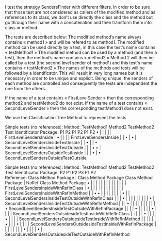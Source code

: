 I test the strategy SendersFinder with different filters.
In order to be sure that those test are not considered as callers of the modified method and as references to its class, we don't use directly the class and the method but go through their name with a concatenation and then transform them into class or method.


The tests are described below:
The modified method’s name always contains « method1 » and will be refered to as method1.
The modified method can be used directly by a test, in this case the test’s name contains « testMethod1 » 
The modified method can be used by a method (and then a test), then the method’s name contains « method2 »
Method 2 will then be called by a test (the second level sender of method1) and this test's name contains « testMethod2 »
The names of the methods and tests will be followed by a identificator. This will result in very long names but it is necessary in order to be unique and explicit.
Being unique, the senders of each method are controlled and consequently the tests are independent the one from the others.

If the name of a test contains « FirstLevelSender » then the corresponding method2 and testMethod2 do not exist.
If the name of a test contains « SecondLevelSender » then the corresponding testMethod1 does not exist.

We use the Classification Tree Method to represent the tests. 


Simple tests (no references):
Method: 	TestMethod1 		Method2 			TestMethod2 	Test Identificator
Package: 	P1	P2				P1	P2				P1	P2
			•	|				|	|				|	|			FirstLevelSendersInside
			|	•				|	|				|	|			FirstLevelSendersInside
			|	|				•	|				•	|			SecondLevelSendersInsideTestInside
			|	|				•	|				|	•			SecondLevelSendersInsideTestOutside
			|	|				|	•				•	|			SecondLevelSendersOutsideTestInside
			|	|				|	•				|	•			SecondLevelSendersOutsideTestOutside


Simple tests (no references):
Method: 			TestMethod1 						Method2 																	TestMethod2 										Test Identificator
Package: 			P2									P1				P2								P3							P1		P2 	
Reference: 		Class 	Method Package 			|		Class 	Method Package 		Class 	Method Package 			| 		NoRef 	Class 	Method Package
					•		|		 |					|		|		|		 |				|		|		 |					|		|		|		|		 |					FirstLevelSendersInsideWithRefInClass
					|		•		 |					|		|		|		 |				|		|		 |					|		|		|		|		 |					FirstLevelSendersInsideWithRefInMethod
					|		|		 •					•		|		|		 |				|		|		 |					|		|		•		|		 |					SecondLevelSendersInsideTestOutsideWithRefInClass
					|		|		 |					•		|		|		 |				|		|		 |					|		|		|		•		 |					SecondLevelSendersInsideTestOutsideWithRefInMethod
					|		|		 |					•		|		|		 |				|		|		 |					|		|		|		|		 •					SecondLevelSendersInsideTestOutsideWithRefInPackage
					|		|		 |					|		•		|		 |				|		|		 |					•		|		|		|		 |					SecondLevelSendersOutsidesideTestInsideWithRefInClass
					|		|		 |					|		|		•		 |				|		|		 |					•		|		|		|		 |					SecondLevelSendersOutsidesideTestInsideWithRefInMethod
					|		|		 |					|		|		|		 •				|		|		 |					•		|		|		|		 |					SecondLevelSendersOutsidesideTestInsideWithRefInPackage
					|		|		 |					|		|		|		 |				|		•		 |					|		|		|		•		 |					SecondLevelSendersOutsidesideTestOutsideWithRefInMethod